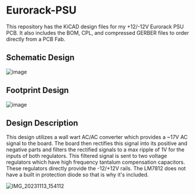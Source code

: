 # Eurorack-PSU
This repository has the KiCAD design files for my +12/-12V Eurorack PSU PCB. It also includes the BOM, CPL, and compressed GERBER files to order directly from a PCB Fab.

## Schematic Design

![image](https://github.com/JacobParent7/Eurorack-PSU-/assets/105901480/8efcebb9-f54d-45e0-b2d8-d591e7b11a28)

## Footprint Design

![image](https://github.com/JacobParent7/Eurorack-PSU-/assets/105901480/083ee302-c9da-422e-bead-0cb98824cdaa)

## Design Description
This design utilizes a wall wart AC/AC converter which provides a ~17V AC signal to the board. The board then rectifies this signal into its positive and negative parts and filters the rectified signals to a max ripple of 1V for the inputs of both regulators. This filtered signal is sent to two voltage regulators which have high frequency tantalum compensation capacitors. These regulators directly provide the -12/+12V rails. The LM7812 does not have a built in protection diode so that is why it's included.

![IMG_20231113_154112](https://github.com/JacobParent7/Eurorack-PSU/assets/105901480/92d30cf9-9e76-4124-9e80-d23b5c7c602d)

